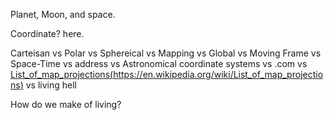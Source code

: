 Planet, Moon, and space.

Coordinate? here.

Carteisan vs Polar vs Sphereical vs Mapping vs Global vs Moving Frame vs Space-Time vs address vs Astronomical coordinate systems vs .com vs [List_of_map_projections(https://en.wikipedia.org/wiki/List_of_map_projections)](https://en.wikipedia.org/wiki/List_of_map_projections) vs living hell

How do we make of living?

